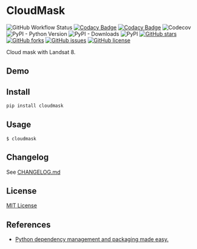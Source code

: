 # CloudMask

![GitHub Workflow Status](https://img.shields.io/github/workflow/status/XavierJiezou/CloudMask/Release)
[![Codacy Badge](https://api.codacy.com/project/badge/Grade/4e0701c6689249cebe02a6c0ae0e96d1)](https://app.codacy.com/gh/XavierJiezou/CloudMask?utm_source=github.com&utm_medium=referral&utm_content=XavierJiezou/CloudMask&utm_campaign=Badge_Grade_Settings)
[![Codacy Badge](https://app.codacy.com/project/badge/Grade/4b2dcde7f09548f5a49df43fbb0c3beb)](https://www.codacy.com/gh/XavierJiezou/CloudMask/dashboard?utm_source=github.com&amp;utm_medium=referral&amp;utm_content=XavierJiezou/CloudMask&amp;utm_campaign=Badge_Grade)
![Codecov](https://img.shields.io/codecov/c/github/XavierJiezou/CloudMask)
![PyPI - Python Version](https://img.shields.io/pypi/pyversions/CloudMask)
![PyPI - Downloads](https://img.shields.io/pypi/dm/CloudMask)
![PyPI](https://img.shields.io/pypi/v/CloudMask)
[![GitHub stars](https://img.shields.io/github/stars/XavierJiezou/CloudMask)](https://github.com/XavierJiezou/CloudMask/stargazers)
[![GitHub forks](https://img.shields.io/github/forks/XavierJiezou/CloudMask)](https://github.com/XavierJiezou/CloudMask/network)
[![GitHub issues](https://img.shields.io/github/issues/XavierJiezou/CloudMask)](https://github.com/XavierJiezou/CloudMask/issues)
[![GitHub license](https://img.shields.io/github/license/XavierJiezou/CloudMask)](https://github.com/XavierJiezou/CloudMask/blob/main/LICENSE)

Cloud mask with Landsat 8.

## Demo

## Install

```bash
pip install cloudmask
```

## Usage

`$ cloudmask`

## Changelog

See [CHANGELOG.md](CHANGELOG.md)

## License

[MIT License](License)

## References

- [Python dependency management and packaging made easy.](https://github.com/python-poetry/poetry)
